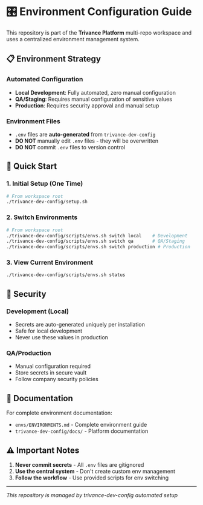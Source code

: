 # 🎛️ Environment Configuration Guide

This repository is part of the **Trivance Platform** multi-repo workspace and uses a centralized environment management system.

## 📋 Environment Strategy

### Automated Configuration
- **Local Development**: Fully automated, zero manual configuration
- **QA/Staging**: Requires manual configuration of sensitive values
- **Production**: Requires security approval and manual setup

### Environment Files
- `.env` files are **auto-generated** from `trivance-dev-config`
- **DO NOT** manually edit `.env` files - they will be overwritten
- **DO NOT** commit `.env` files to version control

## 🚀 Quick Start

### 1. Initial Setup (One Time)
```bash
# From workspace root
./trivance-dev-config/setup.sh
```

### 2. Switch Environments
```bash
# From workspace root
./trivance-dev-config/scripts/envs.sh switch local    # Development
./trivance-dev-config/scripts/envs.sh switch qa       # QA/Staging
./trivance-dev-config/scripts/envs.sh switch production # Production
```

### 3. View Current Environment
```bash
./trivance-dev-config/scripts/envs.sh status
```

## 🔐 Security

### Development (Local)
- Secrets are auto-generated uniquely per installation
- Safe for local development
- Never use these values in production

### QA/Production
- Manual configuration required
- Store secrets in secure vault
- Follow company security policies

## 📖 Documentation

For complete environment documentation:
- `envs/ENVIRONMENTS.md` - Complete environment guide
- `trivance-dev-config/docs/` - Platform documentation

## ⚠️ Important Notes

1. **Never commit secrets** - All `.env` files are gitignored
2. **Use the central system** - Don't create custom env management
3. **Follow the workflow** - Use provided scripts for env switching

---

*This repository is managed by trivance-dev-config automated setup*